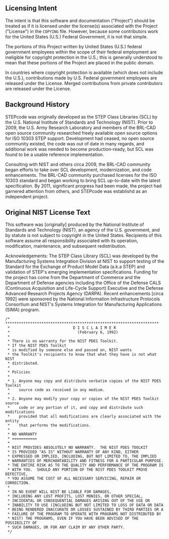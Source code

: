 ## Licensing Intent 

The intent is that this software and documentation ("Project") should
be treated as if it is licensed under the license(s) associated with
the Project ("License") in the `COPYING` file.  However, because some
contributors work for the United States (U.S.) Federal Government, it
is not that simple.

The portions of this Project written by United States (U.S.) federal
government employees within the scope of their federal employment are
ineligible for copyright protection in the U.S.; this is generally
understood to mean that these portions of the Project are placed in
the public domain.

In countries where copyright protection is available (which does not
include the U.S.), contributions made by U.S. Federal government
employees are released under the License. Merged contributions from
private contributors are released under the License.

## Background History

STEPcode was originally developed as the STEP Class Libraries (SCL) by
the U.S. National Institute of Standards and Technology (NIST).  Prior
to 2009, the U.S. Army Research Laboratory and members of the BRL-CAD
open source community researched freely available open source options
for ISO 10303 STEP support.  Development had ceased, no open source
community existed, the code was out of date in many regards, and
additional work was needed to become production-ready, but SCL was
found to be a usable reference implementation.

Consulting with NIST and others circa 2009, the BRL-CAD community
began efforts to take over SCL development, modernization, and code
enhancements.  The BRL-CAD community purchased licenses for the ISO
10303 standard and began working to bring SCL up-to-date with the
latest specification.  By 2011, significant progress had been made,
the project had garnered attention from others, and STEPcode was
establishd as an independent project.

## Original NIST License Text

This software was [originally] produced by the National Institute of
Standards and Technology (NIST), an agency of the U.S. government, and
by statute is not subject to copyright in the United
States. Recipients of this software assume all responsibility
associated with its operation, modification, maintenance, and
subsequent redistribution.

Acknowledgements:
The STEP Class Library (SCL) was developed by the Manufacturing 
Systems Integration Division at NIST to support testing of the 
Standard for the Exchange of Product Model Data (a.k.a STEP) and 
validation of STEP's emerging implementation specifications. Funding 
for the project has come from the Department of Commerce and the 
Department of Defense agencies including the Office of the Defense 
CALS (Continuous Acquisition and Life-Cycle Support) Executive and 
the Defense Advanced Research Projects Agency (DARPA). Recent 
enhancements [circa 1992] were sponsored by the National Information Infrastructure 
Protocols Consortium and NIST's Systems Integration for Manufacturing 
Applications (SIMA) program.

~~~~
/* ********************************************************************
 *                            D I S C L A I M E R
 *                              (February 6, 1992)
 *  
 * There is no warranty for the NIST PDES Toolkit.
 * If the NIST PDES Toolkit
 * is modified by someone else and passed on, NIST wants
 * the Toolkit's recipients to know that what they have is not what NIST
 * distributed.
 * 
 * Policies
 * 
 * 1. Anyone may copy and distribute verbatim copies of the NIST PDES Toolkit 
 *    source code as received in any medium.
 * 
 * 2. Anyone may modify your copy or copies of the NIST PDES Toolkit source
 *    code or any portion of it, and copy and distribute such modifications
 *    provided that all modifications are clearly associated with the entity
 *    that performs the modifications.
 * 
 * NO WARRANTY
 * ===========
 * 
 * NIST PROVIDES ABSOLUTELY NO WARRANTY.  THE NIST PDES TOOLKIT
 * IS PROVIDED "AS IS" WITHOUT WARRANTY OF ANY KIND, EITHER
 * EXPRESSED OR IMPLIED, INCLUDING, BUT NOT LIMITED TO, THE IMPLIED
 * WARRANTIES OF MERCHANTABILITY AND FITNESS FOR A PARTICULAR PURPOSE.
 * THE ENTIRE RISK AS TO THE QUALITY AND PERFORMANCE OF THE PROGRAM IS
 * WITH YOU.  SHOULD ANY PORTION OF THE NIST PDES TOOLKIT PROVE DEFECTIVE,
 * YOU ASSUME THE COST OF ALL NECESSARY SERVICING, REPAIR OR CORRECTION.
 * 
 * IN NO EVENT WILL NIST BE LIABLE FOR DAMAGES,
 * INCLUDING ANY LOST PROFITS, LOST MONIES, OR OTHER SPECIAL,
 * INCIDENTAL OR CONSEQUENTIAL DAMAGES ARISING OUT OF THE USE OR
 * INABILITY TO USE (INCLUDING BUT NOT LIMITED TO LOSS OF DATA OR DATA
 * BEING RENDERED INACCURATE OR LOSSES SUSTAINED BY THIRD PARTIES OR A
 * FAILURE OF THE PROGRAM TO OPERATE WITH PROGRAMS NOT DISTRIBUTED BY
 * NIST) THE PROGRAMS, EVEN IF YOU HAVE BEEN ADVISED OF THE POSSIBILITY OF
 * SUCH DAMAGES, OR FOR ANY CLAIM BY ANY OTHER PARTY.
 */
 ~~~~